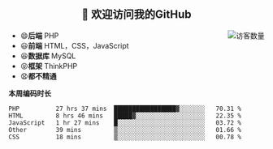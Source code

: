 <h2 align="center">👋 欢迎访问我的GitHub</h2>


<img align='right' src="https://profile-counter.glitch.me/declandragon/count.svg" alt="访客数量"/>

- 😄**后端** PHP
- 😃**前端** HTML，CSS，JavaScript
- 😆**数据库** MySQL
- 😝**框架** ThinkPHP
- 😧**都不精通**



**本周编码时长**

<!--START_SECTION:waka-->
```text
PHP          27 hrs 37 mins  █████████████████▓░░░░░░░   70.31 % 
HTML         8 hrs 46 mins   █████▓░░░░░░░░░░░░░░░░░░░   22.35 % 
JavaScript   1 hr 27 mins    █░░░░░░░░░░░░░░░░░░░░░░░░   03.72 % 
Other        39 mins         ▒░░░░░░░░░░░░░░░░░░░░░░░░   01.66 % 
CSS          18 mins         ▒░░░░░░░░░░░░░░░░░░░░░░░░   00.78 % 
```
<!--END_SECTION:waka-->



<!--
**declandragon/declandragon** is a ✨ _special_ ✨ repository because its `README.md` (this file) appears on your GitHub profile.

Here are some ideas to get you started:

- 🔭 I’m currently working on ...
- 🌱 I’m currently learning ...
- 👯 I’m looking to collaborate on ...
- 🤔 I’m looking for help with ...
- 💬 Ask me about ...
- 📫 How to reach me: ...
- 😄 Pronouns: ...
- ⚡ Fun fact: ...
-->

